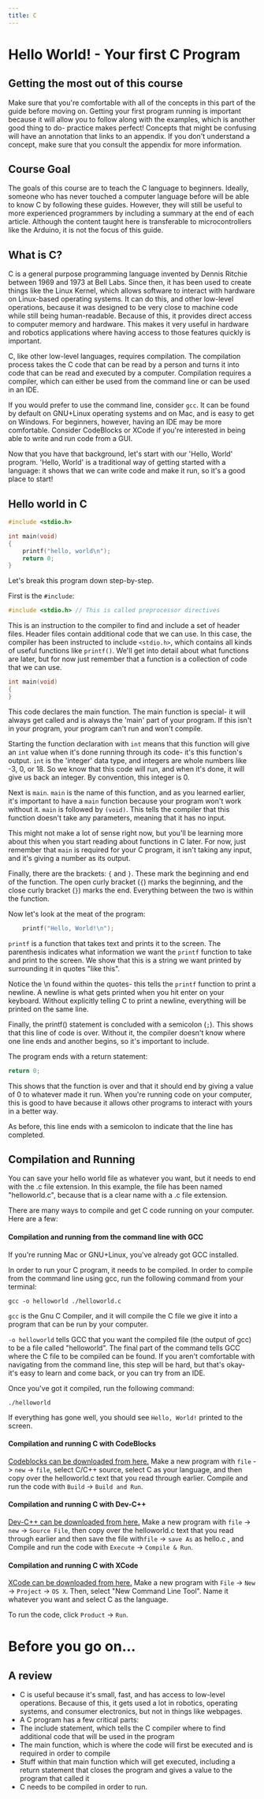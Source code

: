 ```yaml
---
title: C
---
```


# Hello World! - Your first C Program

## Getting the most out of this course
Make sure that you're comfortable with all of the concepts in this part of the guide before moving on. Getting your first program running is important because it will allow you to follow along with the examples, which is another good thing to do- practice makes perfect! Concepts that might be confusing will have an annotation that links to an appendix. If you don't understand a concept, make sure that you consult the appendix for more information.

## Course Goal
The goals of this course are to teach the C language to beginners. Ideally, someone who has never touched a computer language before will be able to know C by following these guides. However, they will still be useful to more experienced programmers by including a summary at the end of each article. Although the content taught here is transferable to microcontrollers like the Arduino, it is not the focus of this guide.

## What is C?

C is a general purpose programming language invented by Dennis Ritchie between 1969 and 1973 at Bell Labs. Since then, it has been used to create things like the Linux Kernel, which allows software to interact with hardware on Linux-based operating systems. It can do this, and other low-level operations, because it was designed to be very close to machine code while still being human-readable. Because of this, it provides direct access to computer memory and hardware. This makes it very useful in hardware and robotics applications where having access to those features quickly is important.

C, like other low-level languages, requires compilation. The compilation process takes the C code that can be read by a person and turns it into code that can be read and executed by a computer. Compilation requires a compiler, which can either be used from the command line or can be used in an IDE.

If you would prefer to use the command line, consider `gcc`. It can be found by default on GNU+Linux operating systems and on Mac, and is easy to get on Windows. For beginners, however, having an IDE may be more comfortable. Consider CodeBlocks or XCode if you're interested in being able to write and run code from a GUI.

Now that you have that background, let's start with our 'Hello, World' program. 'Hello, World' is a traditional way of getting started with a language: it shows that we can write code and make it run, so it's a good place to start!

## Hello world in C

```C
#include <stdio.h>

int main(void)
{
    printf("hello, world\n");
    return 0;
}
```

Let's break this program down step-by-step.

First is the `#include`:
```C
#include <stdio.h> // This is called preprocessor directives
```
This is an instruction to the compiler to find and include a set of header files. Header files contain additional code that we can use. In this case, the compiler has been instructed to include `<stdio.h>`, which contains all kinds of useful functions like `printf()`. We'll get into detail about what functions are later, but for now just remember that a function is a collection of code that we can use.

```C
int main(void)
{
}
```
This code declares the main function. The main function is special- it will always get called and is always the 'main' part of your program. If this isn't in your program, your program can't run and won't compile.

Starting the function declaration with `int` means that this function will give an `int` value when it's done running through its code- it's this function's output. `int` is the 'integer' data type, and integers are whole numbers like -3, 0, or 18. So we know that this code will run, and when it's done, it will give us back an integer. By convention, this integer is 0.

Next is `main`. `main` is the name of this function, and as you learned earlier, it's important to have a `main` function because your program won't work without it. `main` is followed by `(void)`. This tells the compiler that this function doesn't take any parameters, meaning that it has no input.

This might not make a lot of sense right now, but you'll be learning more about this when you start reading about functions in C later. For now, just remember that `main` is required for your C program, it isn't taking any input, and it's giving a number as its output.

Finally, there are the brackets: `{` and `}`. These mark the beginning and end of the function. The open curly bracket (`{`) marks the beginning, and the close curly bracket (`}`) marks the end. Everything between the two is within the function.

Now let's look at the meat of the program:

```C
    printf("Hello, World!\n");
```

`printf` is a function that takes text and prints it to the screen. The parenthesis indicates what information we want the `printf` function to take and print to the screen. We show that this is a string we want printed by surrounding it in quotes "like this".

Notice the \n found within the quotes- this tells the `printf` function to print a newline. A newline is what gets printed when you hit enter on your keyboard. Without explicitly telling C to print a newline, everything will be printed on the same line.

Finally, the printf() statement is concluded with a semicolon (`;`). This shows that this line of code is over. Without it, the compiler doesn't know where one line ends and another begins, so it's important to include.

The program ends with a return statement:
```C
return 0;
```
This shows that the function is over and that it should end by giving a value of 0 to whatever made it run. When you're running code on your computer, this is good to have because it allows other programs to interact with yours in a better way.

As before, this line ends with a semicolon to indicate that the line has completed.

## Compilation and Running
You can save your hello world file as whatever you want, but it needs to end with the .c file extension. In this example, the file has been named "helloworld.c", because that is a clear name with a .c file extension.

There are many ways to compile and get C code running on your computer. Here are a few:

#### Compilation and running from the command line with GCC
If you're running Mac or GNU+Linux, you've already got GCC installed.

In order to run your C program, it needs to be compiled. In order to compile from the command line using gcc, run the following command from your terminal:
```shell
gcc -o helloworld ./helloworld.c
```
`gcc` is the Gnu C Compiler, and it will compile the C file we give it into a program that can be run by your computer.

`-o helloworld` tells GCC that you want the compiled file (the output of gcc) to be a file called "helloworld". The final part of the command tells GCC where the C file to be compiled can be found. If you aren't comfortable with navigating from the command line, this step will be hard, but that's okay- it's easy to learn and come back, or you can try from an IDE.

Once you've got it compiled, run the following command:
```shell
./helloworld
```

If everything has gone well, you should see `Hello, World!` printed to the screen.

#### Compilation and running C with CodeBlocks
<a href='http://www.codeblocks.org/downloads/26' target='_blank' rel='nofollow'>Codeblocks can be downloaded from here.</a>
Make a new program with `file` -> `new` -> `file`, select C/C++ source, select C as your language, and then copy over the helloworld.c text that you read through earlier. Compile and run the code with `Build` -> `Build and Run`.

#### Compilation and running C with Dev-C++
<a href='https://sourceforge.net/projects/orwelldevcpp/' target='_blank' rel='nofollow'>Dev-C++ can be downloaded from here.</a>
Make a new program with `file` -> `new` -> `Source File`, then copy over the helloworld.c text that you read through earlier and then save the file with`file` -> `save As`  as hello.c , and Compile and run the code with `Execute` -> `Compile & Run`.

#### Compilation and running C with XCode
<a href='https://developer.apple.com/xcode/' target='_blank' rel='nofollow'>XCode can be downloaded from here.</a>
Make a new program with `File` -> `New` -> `Project` -> `OS X`. Then, select "New Command Line Tool". Name it whatever you want and select C as the language.

To run the code, click `Product` -> `Run`.

# Before you go on...

## A review
* C is useful because it's small, fast, and has access to low-level operations. Because of this, it gets used a lot in robotics, operating systems, and consumer electronics, but not in things like webpages.
* A C program has a few critical parts:
 * The include statement, which tells the C compiler where to find additional code that will be used in the program
 * The main function, which is where the code will first be executed and is required in order to compile
 * Stuff within that main function which will get executed, including a return statement that closes the program and gives a value to the program that called it
* C needs to be compiled in order to run.
